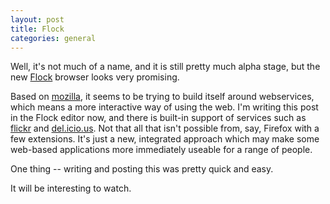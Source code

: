 ```yaml
---
layout: post
title: Flock
categories: general
---
```


Well, it's not much of a name, and it is still pretty much alpha stage, but the new <a href="http://www.flock.com/">Flock</a> browser looks very promising.

Based on <a href="http://www.mozilla.org/">mozilla</a>, it seems to be trying to build itself around webservices, which means a more interactive way of using the web. I'm writing this post in the Flock editor now, and there is built-in support of services such as <a href="http://www.flickr.com/">flickr</a> and <a href="http://del.icio.us/">del.icio.us</a>. Not that all that isn't possible from, say, Firefox with a few extensions. It's just a new, integrated approach which may make some web-based applications more immediately useable for a range of people.

One thing -- writing and posting this was pretty quick and easy.

It will be interesting to watch.